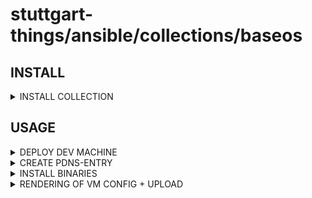 # stuttgart-things/ansible/collections/baseos

## INSTALL

<details><summary>INSTALL COLLECTION</summary>

```bash
COLLECTION_VERSION=25.4.1257
ansible-galaxy collection install https://github.com/stuttgart-things/ansible/releases/download/sthings-baseos-${COLLECTION_VERSION}/sthings-baseos-${COLLECTION_VERSION}.tar.gz -f
```

</details>

## USAGE

<details><summary>DEPLOY DEV MACHINE</summary>

```bash
cat <<EOF > ./inv-dev-vm
# EXAMPLE | CHANGE TO YOUR FQDN/IP
10.100.136.151
[defaults]
host_key_checking = False
EOF

cat <<EOF > ./dev-vars.yaml
---
golang_version: 1.24.1
manage_filesystem: true
update_packages: true
install_requirements: true
install_motd: true
username: sthings
lvm_home_sizing: '15%'
lvm_root_sizing: '35%'
lvm_var_sizing: '50%'
event_author: crossplane
event_tags: ansible,baseos,crossplane,tekton
send_to_msteams: true
reboot_all: false
EOF

ansible-playbook -i ./inv-dev-vm sthings.baseos.dev -e path_to_vars_file=$(pwd)/dev-vars -vv
```

</details>

<details><summary>CREATE PDNS-ENTRY</summary>

```bash
ansible-playbook sthings.baseos.pdns-entry -vv
```

</details>

<details><summary>INSTALL BINARIES</summary>

```bash
ansible-playbook sthings.baseos.binaries -vv \
-i /tmp/hosts
```

</details>

<details><summary>RENDERING OF VM CONFIG + UPLOAD</summary>

### GENERATE RANDOM VM CONFIG + UPLOAD TO S3

```bash
ansible-playbook sthings.baseos.render_upload_vm -vv \
-e lab=labul \
-e cloud=vsphere \
-e s3=labul-automation
```

### CONFIGURATION EXAMPLES

```bash
# Render w/ given name and size
ansible-playbook sthings.baseos.render_upload_vm -vv \
-e lab=labul \
-e cloud=vsphere \
-e vmSize=l \
-e vmName=martin \
-e s3=labul-automation
```

```bash
# Render with changed VM attributes
ansible-playbook sthings.baseos.render_upload_vm -vv \
-e lab=labul \
-e cloud=vsphere \
-e vmName=test-vm \
-e vmCount=1 \
-e vm_memory=4096 \
-e vm_template=ubuntu24 \
-e vm_disk=32 \
-e vm_cpu=2 \
-e s3=labul-automation
```

</details>
